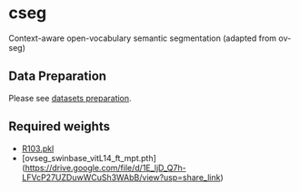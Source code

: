 # cseg
Context-aware open-vocabulary semantic segmentation (adapted from ov-seg)

## Data Preparation
Please see [datasets preparation](https://github.com/facebookresearch/ov-seg/blob/main/datasets/DATASETS.md).

## Required weights
- [R103.pkl](https://drive.google.com/file/d/1L36u2_rkEOPHlXLOvy0J_3ztTSoyV6jV/view?usp=share_link)
- [ovseg_swinbase_vitL14_ft_mpt.pth] (https://drive.google.com/file/d/1E_ljD_Q7h-LFVcP27UZDuwWCuSh3WAbB/view?usp=share_link)
